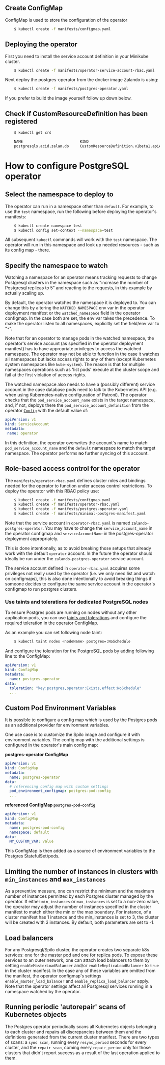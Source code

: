 ## Create ConfigMap

ConfigMap is used to store the configuration of the operator

```bash
    $ kubectl create -f manifests/configmap.yaml
```

## Deploying the operator

First you need to install the service account definition in your Minikube cluster.

```bash
    $ kubectl create -f manifests/operator-service-account-rbac.yaml
```

Next deploy the postgres-operator from the docker image Zalando is using:

```bash
    $ kubectl create -f manifests/postgres-operator.yaml
```

If you prefer to build the image yourself follow up down below.

## Check if CustomResourceDefinition has been registered

```bash
    $ kubectl get crd

	NAME                          KIND
	postgresqls.acid.zalan.do     CustomResourceDefinition.v1beta1.apiextensions.k8s.io
```

# How to configure PostgreSQL operator

## Select the namespace to deploy to

The operator can run in a namespace other than `default`. For example, to use
the `test` namespace, run the following before deploying the operator's
manifests:

```bash
    $ kubectl create namespace test
    $ kubectl config set-context --namespace=test
```

All subsequent `kubectl` commands will work with the `test` namespace. The
operator  will run in this namespace and look up needed resources - such as its
config map - there.

## Specify the namespace to watch

Watching a namespace for an operator means tracking requests to change
Postgresql clusters in the namespace such as "increase the number of Postgresql
replicas to 5" and reacting to the requests, in this example by actually
scaling up.

By default, the operator watches the namespace it is deployed to. You can
change this by altering the `WATCHED_NAMESPACE` env var in the operator
deployment manifest or the `watched_namespace` field in the operator configmap.
In the case both are set, the env var takes the precedence. To make the
operator listen to all namespaces, explicitly set the field/env var to "`*`".

Note that for an operator to manage pods in the watched namespace, the
operator's service account (as specified in the operator deployment manifest)
has to have appropriate privileges to access the watched namespace. The
operator may not be able to function in the case it watches all namespaces but
lacks access rights to any of them (except Kubernetes system namespaces like
`kube-system`). The reason is that for multiple namespaces operations such as
'list pods' execute at the cluster scope and fail at the first violation of
access rights.

The watched namespace also needs to have a (possibly different) service account
in the case database pods need to talk to the Kubernetes API (e.g. when using
Kubernetes-native configuration of Patroni). The operator checks that the
`pod_service_account_name` exists in the target namespace, and, if not, deploys
there the `pod_service_account_definition` from the operator
[`Config`](pkg/util/config/config.go) with the default value of:

```yaml
apiVersion: v1
kind: ServiceAccount
metadata:
 name: operator
```

In this definition, the operator overwrites the account's name to match
`pod_service_account_name` and the `default` namespace to match the target
namespace. The operator  performs **no** further syncing of this account.

## Role-based access control for the operator

The `manifests/operator-rbac.yaml` defines cluster roles and bindings needed
for the operator to function under access control restrictions. To deploy the
operator with this RBAC policy use:

```bash
    $ kubectl create -f manifests/configmap.yaml
    $ kubectl create -f manifests/operator-rbac.yaml
    $ kubectl create -f manifests/postgres-operator.yaml
    $ kubectl create -f manifests/minimal-postgres-manifest.yaml
```

Note that the service account in `operator-rbac.yaml` is named
`zalando-postgres-operator`. You may have to change the `service_account_name`
in the operator configmap and `serviceAccountName` in the postgres-operator
deployment appropriately.

This is done intentionally, as to avoid breaking those setups that already work
with the default `operator` account. In the future the operator should ideally
be run under the `zalando-postgres-operator` service account.

The service account defined in  `operator-rbac.yaml` acquires some privileges
not really used by the operator (i.e. we only need list and watch on
configmaps), this is also done intentionally to avoid breaking things if
someone decides to configure the same service account in the operator's
configmap to run postgres clusters.

### Use taints and tolerations for dedicated PostgreSQL nodes

To ensure Postgres pods are running on nodes without any other application
pods, you can use
[taints and tolerations](https://kubernetes.io/docs/concepts/configuration/taint-and-toleration/)
and configure the required toleration in the operator ConfigMap.

As an example you can set following node taint:

```bash
    $ kubectl taint nodes <nodeName> postgres=:NoSchedule
```

And configure the toleration for the PostgreSQL pods by adding following line
to the ConfigMap:

```yaml
apiVersion: v1
kind: ConfigMap
metadata:
  name: postgres-operator
data:
  toleration: "key:postgres,operator:Exists,effect:NoSchedule"
  ...
```

## Custom Pod Environment Variables

It is possible to configure a config map which is used by the Postgres pods as
an additional provider for environment variables.

One use case is to customize the Spilo image and configure it with environment
variables. The config map with the additional settings is configured in the
operator's main config map:

**postgres-operator ConfigMap**

```yaml
apiVersion: v1
kind: ConfigMap
metadata:
  name: postgres-operator
data:
  # referencing config map with custom settings
  pod_environment_configmap: postgres-pod-config
  ...
```

**referenced ConfigMap `postgres-pod-config`**

```yaml
apiVersion: v1
kind: ConfigMap
metadata:
  name: postgres-pod-config
  namespace: default
data:
  MY_CUSTOM_VAR: value
```

This ConfigMap is then added as a source of environment variables to the
Postgres StatefulSet/pods.

## Limiting the number of instances in clusters with `min_instances` and `max_instances`

As a preventive measure, one can restrict the minimum and the maximum number of
instances permitted by each Postgres cluster managed by the operator. If either
`min_instances` or `max_instances` is set to a non-zero value, the operator may
adjust the number of instances specified in the cluster manifest to match
either the min or the max boundary. For instance, of a cluster manifest has 1
instance and the min_instances is set to 3, the cluster will be created with 3
instances. By default, both parameters are set to -1.

## Load balancers

For any Postgresql/Spilo cluster, the operator creates two separate k8s
services: one for the master pod and one for replica pods. To expose these
services to an outer network, one can attach load balancers to them by setting
`enableMasterLoadBalancer` and/or `enableReplicaLoadBalancer` to `true` in the
cluster manifest. In the case any of these variables are omitted from the
manifest, the operator configmap's settings `enable_master_load_balancer` and
`enable_replica_load_balancer` apply. Note that the operator settings affect
all Postgresql services running in a namespace watched by the operator.

## Running periodic 'autorepair' scans of Kubernetes objects

The Postgres operator periodically scans all Kubernetes objects belonging to
each cluster and repairs all discrepancies between them and the definitions
generated from the current cluster manifest. There are two types of scans: a
`sync scan`, running every `resync_period` seconds for every cluster, and the
`repair scan`, coming every `repair_period` only for those clusters that didn't
report success as a result of the last operation applied to them.
